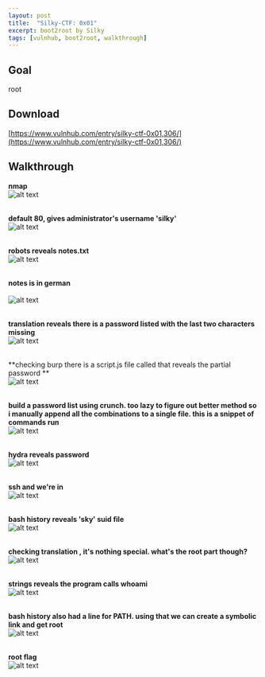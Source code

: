 ```yaml
---
layout: post
title:  "Silky-CTF: 0x01"
excerpt: boot2root by Silky
tags: [vulnhub, boot2root, walkthrough]
---
```


## Goal #
root

## Download #
[https://www.vulnhub.com/entry/silky-ctf-0x01,306/](https://www.vulnhub.com/entry/silky-ctf-0x01,306/)

## Walkthrough #

**nmap**
<br>![alt text](../vulnhub/Silky-CTF_0x01/nmap.png)
<br><br>

**default 80, gives administrator's username 'silky'**
<br>![alt text](../vulnhub/Silky-CTF_0x01/default80.png)
<br><br>

**robots reveals notes.txt**
<br>![alt text](../vulnhub/Silky-CTF_0x01/robots.png)
<br><br>

**notes is in german**<br>
<br>![alt text](../vulnhub/Silky-CTF_0x01/notes.png)
<br><br>

**translation reveals there is a password listed with the last two characters missing**
<br>![alt text](../vulnhub/Silky-CTF_0x01/translation.png)
<br><br>

**checking burp there is a script.js file called that reveals the partial password **
<br>![alt text](../vulnhub/Silky-CTF_0x01/scriptjs.png)
<br><br>

**build a password list using crunch. too lazy to figure out better method so i manually append all the combinations to a single file. this is a snippet of commands run**
<br>![alt text](../vulnhub/Silky-CTF_0x01/silkypass.png)
<br><br>

**hydra reveals password**
<br>![alt text](../vulnhub/Silky-CTF_0x01/hydra.png)
<br><br>

**ssh and we're in**
<br>![alt text](../vulnhub/Silky-CTF_0x01/ssh.png)
<br><br>

**bash history reveals 'sky' suid file**
<br>![alt text](../vulnhub/Silky-CTF_0x01/bash_history.png)
<br><br>

**checking translation , it's nothing special. what's the root part though?**
<br>![alt text](../vulnhub/Silky-CTF_0x01/translation2.png)
<br><br>

**strings reveals the program calls whoami**
<br>![alt text](../vulnhub/Silky-CTF_0x01/strings.png)
<br><br>

**bash history also had a line for PATH. using that we can create a symbolic link and get root**
<br>![alt text](../vulnhub/Silky-CTF_0x01/priv_esc.png)
<br><br>

**root flag**
<br>![alt text](../vulnhub/Silky-CTF_0x01/root_flag.png)
<br><br>

